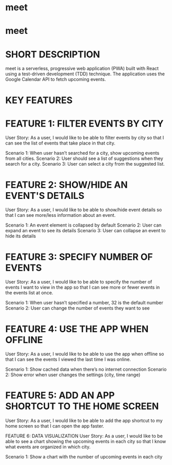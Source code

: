 # meet

# meet
# SHORT DESCRIPTION
meet is a serverless, progressive web application (PWA) built with React using a test-driven development (TDD) technique. The application uses the Google Calendar API to fetch upcoming events.

# KEY FEATURES
# FEATURE 1: FILTER EVENTS BY CITY
User Story: As a user, I would like to be able to filter events by city so that I can see the list of events that take place in that city.

Scenario 1: When user hasn’t searched for a city, show upcoming events from all cities.
Scenario 2: User should see a list of suggestions when they search for a city.
Scenario 3: User can select a city from the suggested list.

# FEATURE 2: SHOW/HIDE AN EVENT'S DETAILS
User Story: As a user, I would like to be able to show/hide event details so that I can see more/less information about an event.

Scenario 1: An event element is collapsed by default
Scenario 2: User can expand an event to see its details
Scenario 3: User can collapse an event to hide its details

# FEATURE 3: SPECIFY NUMBER OF EVENTS
User Story: As a user, I would like to be able to specify the number of events I want to view in the app so that I can see more or fewer events in the events list at once.

Scenario 1: When user hasn’t specified a number, 32 is the default number
Scenario 2: User can change the number of events they want to see

# FEATURE 4: USE THE APP WHEN OFFLINE
User Story: As a user, I would like to be able to use the app when offline so that I can see the events I viewed the last time I was online.

Scenario 1: Show cached data when there’s no internet connection
Scenario 2: Show error when user changes the settings (city, time range)

# FEATURE 5: ADD AN APP SHORTCUT TO THE HOME SCREEN
User Story: As a user, I would like to be able to add the app shortcut to my home screen so that I can open the app faster.

FEATURE 6: DATA VISUALIZATION
User Story: As a user, I would like to be able to see a chart showing the upcoming events in each city so that I know what events are organized in which city.

Scenario 1: Show a chart with the number of upcoming events in each city
